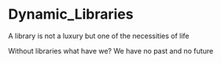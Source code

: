 <h1>Dynamic_Libraries</h1>
<p>A library is not a luxury but one of the necessities of life</p>
<p>Without libraries what have we? We have no past and no future</p>
